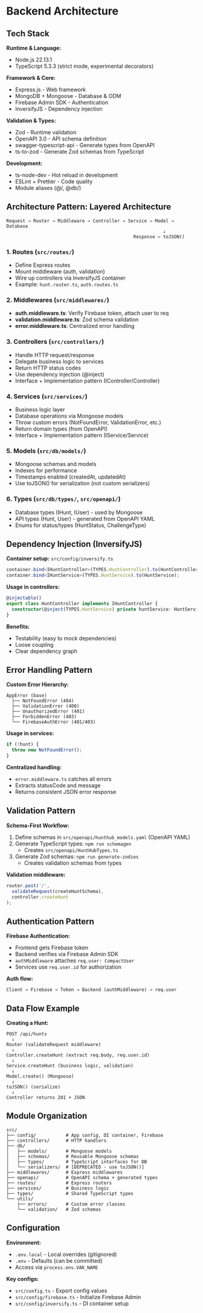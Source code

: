 # Backend Architecture

## Tech Stack

**Runtime & Language:**
- Node.js 22.13.1
- TypeScript 5.3.3 (strict mode, experimental decorators)

**Framework & Core:**
- Express.js - Web framework
- MongoDB + Mongoose - Database & ODM
- Firebase Admin SDK - Authentication
- InversifyJS - Dependency injection

**Validation & Types:**
- Zod - Runtime validation
- OpenAPI 3.0 - API schema definition
- swagger-typescript-api - Generate types from OpenAPI
- ts-to-zod - Generate Zod schemas from TypeScript

**Development:**
- ts-node-dev - Hot reload in development
- ESLint + Prettier - Code quality
- Module aliases (@/, @db/)

## Architecture Pattern: Layered Architecture

```
Request → Router → Middleware → Controller → Service → Model → Database
                                                          ↓
                                               Response ← toJSON()
```

### 1. **Routes** (`src/routes/`)
- Define Express routes
- Mount middleware (auth, validation)
- Wire up controllers via InversifyJS container
- Example: `hunt.router.ts`, `auth.routes.ts`

### 2. **Middlewares** (`src/middlewares/`)
- **auth.middleware.ts**: Verify Firebase token, attach user to req
- **validation.middleware.ts**: Zod schema validation
- **error.middleware.ts**: Centralized error handling

### 3. **Controllers** (`src/controllers/`)
- Handle HTTP request/response
- Delegate business logic to services
- Return HTTP status codes
- Use dependency injection (@inject)
- Interface + Implementation pattern (IController/Controller)

### 4. **Services** (`src/services/`)
- Business logic layer
- Database operations via Mongoose models
- Throw custom errors (NotFoundError, ValidationError, etc.)
- Return domain types (from OpenAPI)
- Interface + Implementation pattern (IService/Service)

### 5. **Models** (`src/db/models/`)
- Mongoose schemas and models
- Indexes for performance
- Timestamps enabled (createdAt, updatedAt)
- Use toJSON() for serialization (not custom serializers)

### 6. **Types** (`src/db/types/`, `src/openapi/`)
- Database types (IHunt, IUser) - used by Mongoose
- API types (Hunt, User) - generated from OpenAPI YAML
- Enums for status/types (HuntStatus, ChallengeType)

## Dependency Injection (InversifyJS)

**Container setup:** `src/config/inversify.ts`

```typescript
container.bind<IHuntController>(TYPES.HuntController).to(HuntController);
container.bind<IHuntService>(TYPES.HuntService).to(HuntService);
```

**Usage in controllers:**
```typescript
@injectable()
export class HuntController implements IHuntController {
  constructor(@inject(TYPES.HuntService) private huntService: HuntService) {}
}
```

**Benefits:**
- Testability (easy to mock dependencies)
- Loose coupling
- Clear dependency graph

## Error Handling Pattern

**Custom Error Hierarchy:**
```
AppError (base)
  ├── NotFoundError (404)
  ├── ValidationError (400)
  ├── UnauthorizedError (401)
  ├── ForbiddenError (403)
  └── FirebaseAuthError (401/403)
```

**Usage in services:**
```typescript
if (!hunt) {
  throw new NotFoundError();
}
```

**Centralized handling:**
- `error.middleware.ts` catches all errors
- Extracts statusCode and message
- Returns consistent JSON error response

## Validation Pattern

**Schema-First Workflow:**

1. Define schemas in `src/openapi/hunthub_models.yaml` (OpenAPI YAML)
2. Generate TypeScript types: `npm run schemagen`
   - Creates `src/openapi/HuntHubTypes.ts`
3. Generate Zod schemas: `npm run generate-zodies`
   - Creates validation schemas from types

**Validation middleware:**
```typescript
router.post('/',
  validateRequest(createHuntSchema),
  controller.createHunt
);
```

## Authentication Pattern

**Firebase Authentication:**
- Frontend gets Firebase token
- Backend verifies via Firebase Admin SDK
- `authMiddleware` attaches `req.user: CompactUser`
- Services use `req.user.id` for authorization

**Auth flow:**
```
Client → Firebase → Token → Backend (authMiddleware) → req.user
```

## Data Flow Example

**Creating a Hunt:**
```
POST /api/hunts
  ↓
Router (validateRequest middleware)
  ↓
Controller.createHunt (extract req.body, req.user.id)
  ↓
Service.createHunt (business logic, validation)
  ↓
Model.create() (Mongoose)
  ↓
toJSON() (serialize)
  ↓
Controller returns 201 + JSON
```

## Module Organization

```
src/
├── config/           # App config, DI container, Firebase
├── controllers/      # HTTP handlers
├── db/
│   ├── models/       # Mongoose models
│   ├── schemas/      # Reusable Mongoose schemas
│   ├── types/        # TypeScript interfaces for DB
│   └── serializers/  # [DEPRECATED - use toJSON()]
├── middlewares/      # Express middlewares
├── openapi/          # OpenAPI schema + generated types
├── routes/           # Express routers
├── services/         # Business logic
├── types/            # Shared TypeScript types
└── utils/
    ├── errors/       # Custom error classes
    └── validation/   # Zod schemas
```

## Configuration

**Environment:**
- `.env.local` - Local overrides (gitignored)
- `.env` - Defaults (can be committed)
- Access via `process.env.VAR_NAME`

**Key configs:**
- `src/config.ts` - Export config values
- `src/config/firebase.ts` - Initialize Firebase Admin
- `src/config/inversify.ts` - DI container setup
